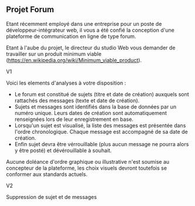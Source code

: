 ## Projet Forum

Etant récemment employé dans une entreprise pour un poste de développeur-intégrateur web, il vous a été confié la conception d'une plateforme de communication en ligne de type forum.

Etant à l'aube du projet, le directeur du studio Web vous demander de travailler sur un produit minimum viable (https://en.wikipedia.org/wiki/Minimum_viable_product).

V1

Voici les elements d'analyses à votre disposition :

- Le forum est constitué de sujets (titre et date de création) auxquels sont rattachés des messages (texte et date de création).
- Sujets et messages sont identifiés dans la base de données par un numéro unique. Leurs dates de création sont automatiquement renseignées lors de leur enregistrement en base.
- Lorsqu'un sujet est visualisé, la liste des messages est présentée dans l'ordre chronologique. Chaque message est accompagné de sa date de création.
- Enfin sujet devra être vérrouillable (plus aucun message ne pourra alors y être posté) et dévérouillable à souhait.

Aucune doléance d'ordre graphique ou illustrative n'est soumise au concepteur de la plateforme, les choix visuels devront toutefois se conformer aux standards actuels.

V2



Suppression de sujet et de messages
